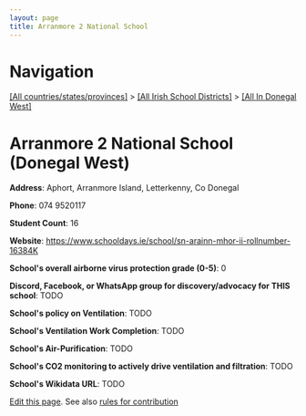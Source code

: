 ```yaml
---
layout: page
title: Arranmore 2 National School
---
```

# Navigation

[[All countries/states/provinces]](../../..) > [[All Irish School Districts]](../..) > [[All In Donegal West]](..)

# Arranmore 2 National School (Donegal West)

**Address**: Aphort, Arranmore Island, Letterkenny, Co Donegal

**Phone**: 074 9520117

**Student Count**: 16

**Website**: <https://www.schooldays.ie/school/sn-arainn-mhor-ii-rollnumber-16384K>

**School's overall airborne virus protection grade (0-5)**: 0

**Discord, Facebook, or WhatsApp group for discovery/advocacy for THIS school**: TODO

**School's policy on Ventilation**: TODO

**School's Ventilation Work Completion**: TODO

**School's Air-Purification**: TODO

**School's CO2 monitoring to actively drive ventilation and filtration**: TODO

**School's Wikidata URL**: TODO


[Edit this page](https://github.com/ventilate-schools/Ireland/edit/main/./Donegal_West/Arranmore_2_National_School.md). See also [rules for contribution](../../../contribution-rules/)